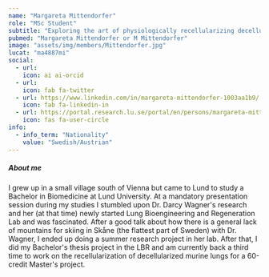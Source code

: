 ```yaml
---
name: "Margareta Mittendorfer"
role: "MSc Student"
subtitle: "Exploring the art of physiologically recellularizing decellularized murine lungs"
pubmed: "Margareta Mittendorfer or M Mittendorfer"
image: "assets/img/members/Mittendorfer.jpg"
lucat: "ma4887mi"
social:
  - url: 
    icon: ai ai-orcid
  - url: 
    icon: fab fa-twitter
  - url: https://www.linkedin.com/in/margareta-mittendorfer-1003aa1b9/
    icon: fab fa-linkedin-in
  - url: https://portal.research.lu.se/portal/en/persons/margareta-mittendorfer(3c8a8aa3-2397-40a9-89d6-e128a829ca54).html
    icon: fas fa-user-circle
info:
  - info_term: "Nationality"
    value: "Swedish/Austrian"
---
```


##### About me
I grew up in a small village south of Vienna but came to Lund to study a Bachelor in Biomedicine at Lund University. At a mandatory presentation session during my studies I stumbled upon Dr. Darcy Wagner's research and her (at that time) newly started Lung Bioengineering and Regeneration Lab and was fascinated. After a good talk about how there is a general lack of mountains for skiing in Skåne (the flattest part of Sweden) with Dr. Wagner, I ended up doing a summer research project in her lab. After that, I did my Bachelor's thesis project in the LBR and am currently back a third time to work on the recellularization of decellularized murine lungs for a 60-credit Master's project.  

